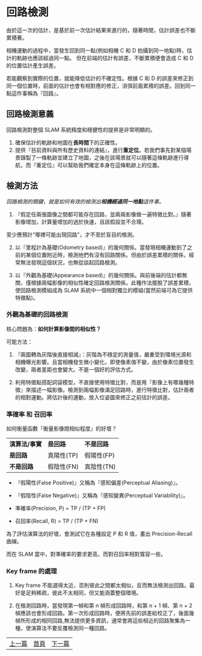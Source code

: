 # 回路檢測

由於這一次的估計，是基於前一次估計結果來進行的，隨著時間，估計誤差也不斷累積著。

相機運動的過程中，當發生回到同一點(例如相機 C 和 D 拍攝到同一地點)時，估計的軌跡也應該經過同一點。
但在前端的估計有誤差，不斷累積便會造成 C 和 D 的位置估計產生誤差。

若能觀察到實際的位置，就能降低估計的不確定性。根據 C 和 D 的誤差來修正到同一個位置時，前面的估計也會有相對應的修正，消弭前面累積的誤差。回到同一點這件事稱為『回路』。

## 回路檢測意義

回路檢測對整個 SLAM 系統精度和穩健性的提昇是非常明顯的。

1. 確保估計的軌跡和地圖在**長時間**下的正確性。
2. 提供『目前資料與所有歷史資料的連結』，進行**重定位**。若我們事先對某個場景錄製了一條軌跡並建立了地圖，之後在該場景就可以隨著這條軌跡進行導航，而『重定位』可以幫助我們確定本身在這條軌跡上的位置。

## 檢測方法

*回路檢測的關鍵，就是如何有效的檢測出**相機經過同一地點**這件事。*

1. 『假定任兩張圖像之間都可能存在回路，並兩兩影像做一遍特徵比對。』隨著影像增加，計算量增加的過於快速，且該假設並不合理。

至少應預計"哪裡可能出現回路"，才不至於盲目的檢測。

2. 以『里程計為基礎(Odometry based)』的幾何關係。當發現相機運動到了之前的某個位置附近時，檢測他們有沒有回路關係。但由於誤差累積的關係，經常無法發現這個狀況，也無從談起回路檢測。

3. 以『外觀為基礎(Appearance based)』的幾何關係。與前後端的估計都無關，僅根據兩幅影像的相似性確定回路檢測關係。此種作法擺脫了誤差累積，使回路檢測模組成為 SLAM 系統中一個相對獨立的模組(當然前端可為它提供特徵點)。

### 外觀為基礎的回路檢測

核心問題為：**如何計算影像間的相似性？**

可能方法：

1. 『兩圖轉為灰階後直接相減』：灰階為不穩定的測量值，嚴重受到環境光源和相機曝光影響。且當相機發生微小變化，即使像素值不變，由於像素位置發生改變，兩者差距也會變大。不是一個好的評估方式。

2. 利用特徵點搭配詞袋模型，不直接使用特徵比對，而是用『影像上有哪幾種特徵』來描述一幅影像。檢測到兩幅影像滿足回路時，進行特徵比對，估計兩者的相對運動。將估計後的運動，放入位姿圖來修正之前估計的誤差。

### 準確率 和 召回率

如何衡量函數『衡量影像間相似程度』的好壞？

<table>
  <tr>
    <td><b>演算法/事實</b></td>
    <td><b>是回路</b></td>
    <td><b>不是回路</b></td>
  </tr>
  <tr>
    <td><b>是回路</b></td>
    <td>真陽性(TP)</td>
    <td>假陽性(FP)</td>
  </tr>
  <tr>
    <td><b>不是回路</b></td>
    <td>假陰性(FN)</td>
    <td>真陰性(TN)</td>
  </tr>
</table>

* 『假陽性(False Positive)』又稱為『感知偏差(Perceptual Aliasing)』。
* 『假陰性(False Negative)』又稱為『感知變異(Perceptual Variability)』。

* 準確率(Precision, P) = TP / (TP + FP)
* 召回率(Recall, R) = TP / (TP + FN)

為了評估演算法的好壞，會測試它在各種設定 P 和 R 值，畫出 Precision-Recall 曲線。

而在 SLAM 當中，對準確率的要求更高，而對召回率相對寬容一些。


### Key frame 的處理

1. Key frame 不能選得太近，否則彼此之間都太相似，反而無法檢測出回路。最好是足夠稀疏，彼此不太相同，但又能涵蓋整個環境。

2. 在檢測回路時，當發現第一幀和第 n 幀形成回路時，和第 n + 1 幀、第 n + 2 幀應該也會形成回路。第一次形成回路時，便將先前的誤差給校正了，後面幾幀所形成的相同回路,無法提供更多資訊，通常會將這些相近的回路聚集為一種，使演算法不要反覆檢測同一種回路。


<table>
  <tr>
    <td><a href="https://j32u4ukh.github.io/SLAM13/class8.html">上一篇</a></td>
    <td><a href="https://j32u4ukh.github.io/SLAM13/">首頁</a></td>
    <td><a href="https://j32u4ukh.github.io/SLAM13/class10.html">下一篇</a></td>
  </tr>
</table>